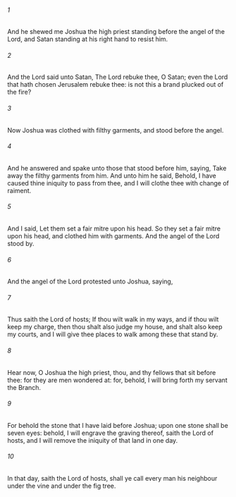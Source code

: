 ###### 1
And he shewed me Joshua the high priest standing before the angel of the Lord, and Satan standing at his right hand to resist him.

###### 2
And the Lord said unto Satan, The Lord rebuke thee, O Satan; even the Lord that hath chosen Jerusalem rebuke thee: is not this a brand plucked out of the fire?

###### 3
Now Joshua was clothed with filthy garments, and stood before the angel.

###### 4
And he answered and spake unto those that stood before him, saying, Take away the filthy garments from him. And unto him he said, Behold, I have caused thine iniquity to pass from thee, and I will clothe thee with change of raiment.

###### 5
And I said, Let them set a fair mitre upon his head. So they set a fair mitre upon his head, and clothed him with garments. And the angel of the Lord stood by.

###### 6
And the angel of the Lord protested unto Joshua, saying,

###### 7
Thus saith the Lord of hosts; If thou wilt walk in my ways, and if thou wilt keep my charge, then thou shalt also judge my house, and shalt also keep my courts, and I will give thee places to walk among these that stand by.

###### 8
Hear now, O Joshua the high priest, thou, and thy fellows that sit before thee: for they are men wondered at: for, behold, I will bring forth my servant the Branch.

###### 9
For behold the stone that I have laid before Joshua; upon one stone shall be seven eyes: behold, I will engrave the graving thereof, saith the Lord of hosts, and I will remove the iniquity of that land in one day.

###### 10
In that day, saith the Lord of hosts, shall ye call every man his neighbour under the vine and under the fig tree.

